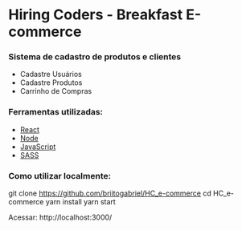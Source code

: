 # Hiring Coders - Breakfast E-commerce

### Sistema de cadastro de produtos e clientes

- Cadastre Usuários
- Cadastre Produtos
- Carrinho de Compras


### Ferramentas utilizadas:

- <a href="https://pt-br.reactjs.org/">React</a>
- <a href="https://nodejs.org/en/">Node</a>
- <a href="https://www.javascript.com/">JavaScript</a>
- <a href="https://sass-lang.com/">SASS</a>

### Como utilizar localmente:

git clone <https://github.com/briitogabriel/HC_e-commerce>
cd HC_e-commerce
yarn install
yarn start

Acessar: http://localhost:3000/
